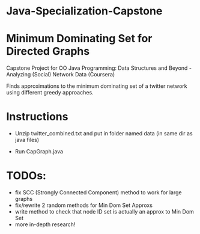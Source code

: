 # Java-Specialization-Capstone
# Minimum Dominating Set for Directed Graphs
Capstone Project for OO Java Programming: Data Structures and Beyond - Analyzing (Social) Network Data (Coursera)

Finds approximations to the minimum dominating set of a twitter network using different greedy approaches.


# Instructions

- Unzip twitter_combined.txt and put in folder named data (in same dir as java files)

- Run CapGraph.java


# TODOs:
- fix SCC (Strongly Connected Component) method to work for large graphs
- fix/rewrite 2 random methods for Min Dom Set Approxs
- write method to check that node ID set is actually an approx to Min Dom Set
- more in-depth research!
